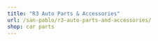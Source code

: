 ```yaml
---
title: "R3 Auto Parts & Accessories"
url: /san-pablo/r3-auto-parts-and-accessories/
shop: car parts
---
```

